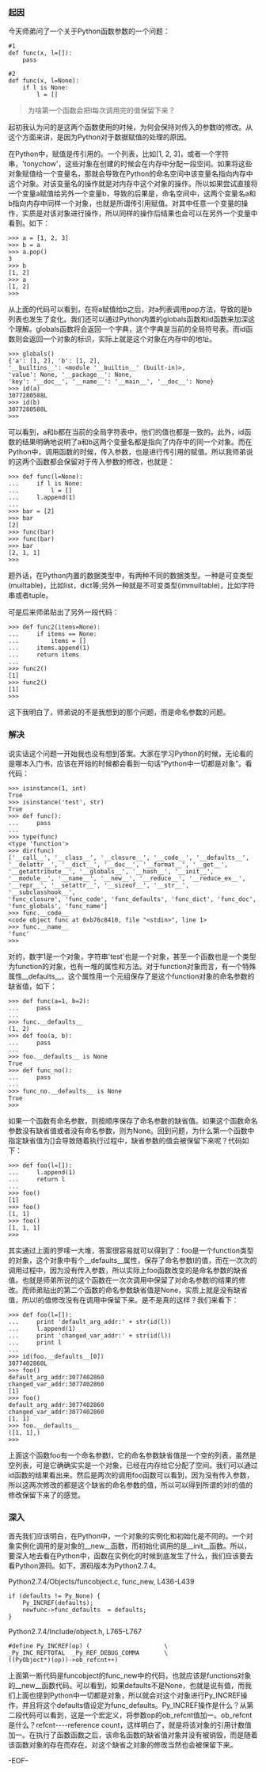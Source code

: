 ### 起因

今天师弟问了一个关于Python函数参数的一个问题：

    #1
    def func(x, l=[]):
        pass
    
    #2
    def func(x, l=None):
        if l is None:
            l = []
    
> 为啥第一个函数会把l每次调用完的值保留下来？

起初我认为问的是这两个函数使用的时候，为何会保持对传入的参数l的修改。从这个方面来讲，是因为Python对于数据赋值的处理的原因。

在Python中，赋值是传引用的。一个列表，比如[1, 2, 3]，或者一个字符串，'tonychow'，这些对象在创建的时候会在内存中分配一段空间。如果将这些对象赋值给一个变量名，那就会导致在Python的命名空间中该变量名指向内存中这个对象。对该变量名的操作就是对内存中这个对象的操作。所以如果尝试直接将一个变量a赋值给另外一个变量b，导致的后果是，命名空间中，这两个变量名a和b指向内存中同样一个对象，也就是所谓传引用赋值。对其中任意一个变量的操作，实质是对该对象进行操作，所以同样的操作后结果也会可以在另外一个变量中看到。如下：

    >>> a = [1, 2, 3]
    >>> b = a
    >>> a.pop()
    3
    >>> b
    [1, 2]
    >>> a
    [1, 2]
    >>> 

从上面的代码可以看到，在将a赋值给b之后，对a列表调用pop方法，导致的是b列表也发生了变化。我们还可以通过Python内置的globals函数和id函数来加深这个理解。globals函数将会返回一个字典，这个字典是当前的全局符号表。而id函数则会返回一个对象的标识，实际上就是这个对象在内存中的地址。

    >>> globals()
    {'a': [1, 2], 'b': [1, 2],
    '__builtins__': <module '__builtin__' (built-in)>,
    'value': None, '__package__': None, 
    'key': '__doc__', '__name__': '__main__', '__doc__': None}
    >>> id(a)
    3077280588L
    >>> id(b)
    3077280588L
    >>> 

可以看到，a和b都在当前的全局字符表中，他们的值也都是一致的。此外，id函数的结果明确地说明了a和b这两个变量名都是指向了内存中的同一个对象。而在Python中，调用函数的时候，传入参数，也是进行传引用的赋值。所以我师弟说的这两个函数都会保留对于传入参数的修改，也就是：

    >>> def func(l=None):
    ...     if l is None:
    ...         l = []
    ...     l.append(1)
    ... 
    >>> bar = [2]
    >>> bar
    [2]
    >>> func(bar)
    >>> func(bar)
    >>> bar
    [2, 1, 1]
    >>> 

题外话，在Python内置的数据类型中，有两种不同的数据类型。一种是可变类型(muiltable)，比如list，dict等;另外一种就是不可变类型(immuiltable)，比如字符串或者tuple。

可是后来师弟贴出了另外一段代码：

    >>> def func2(items=None):
    ...     if items == None:
    ...         items = []
    ...     items.append(1)
    ...     return items
    ... 
    >>> func2()
    [1]
    >>> func2()
    [1]
    >>> 
    
这下我明白了，师弟说的不是我想到的那个问题，而是命名参数的问题。

### 解决

说实话这个问题一开始我也没有想到答案。大家在学习Python的时候，无论看的是哪本入门书，应该在开始的时候都会看到一句话“Python中一切都是对象”。看代码：

    >>> isinstance(1, int)
    True
    >>> isinstance('test', str)
    True
    >>> def func():
    ...     pass
    ... 
    >>> type(func)
    <type 'function'>
    >>> dir(func)
    ['__call__', '__class__', '__closure__', '__code__', '__defaults__',
    '__delattr__', '__dict__', '__doc__', '__format__', '__get__', 
    '__getattribute__', '__globals__', '__hash__', '__init__', 
    '__module__', '__name__', '__new__', '__reduce__', '__reduce_ex__',
    '__repr__', '__setattr__', '__sizeof__', '__str__', '__subclasshook__',
    'func_closure', 'func_code', 'func_defaults', 'func_dict', 'func_doc',
    'func_globals', 'func_name']
    >>> func.__code__
    <code object func at 0xb76c8410, file "<stdin>", line 1>
    >>> func.__name__
    'func'
    >>> 

对的，数字1是一个对象，字符串'test'也是一个对象，甚至一个函数也是一个类型为function的对象，也有一堆的属性和方法。对于function对象而言，有一个特殊属性__defaults__，这个属性用一个元组保存了是这个function对象的命名参数的缺省值，如下：

    >>> def func(a=1, b=2):
    ...     pass
    ...
    >>> func.__defaults__
    (1, 2)
    >>> def foo(a, b):
    ...     pass
    ...
    >>> foo.__defaults__ is None
    True
    >>> def func_no():
    ...     pass
    ...
    >>> func_no.__defaults__ is None
    True
    >>>
    
    
如果一个函数有命名参数，则按顺序保存了命名参数的缺省值。如果这个函数命名参数没有缺省值或者没有命名参数，则为None。回到问题，为什么第一个函数中指定缺省值为[]会导致随着执行过程中，缺省参数的值会被保留下来呢？代码如下：

    >>> def foo(l=[]):
    ...     l.append(1)
    ...     return l
    ... 
    >>> foo()
    [1]
    >>> foo()
    [1, 1]
    >>> foo()
    [1, 1, 1]
    >>> 

其实通过上面的罗嗦一大堆，答案很容易就可以得到了：foo是一个function类型的对象，这个对象中有个__defaults__属性，保存了命名参数l的值，而在一次次的调用过程中，因为没有传入参数，所以实际上foo函数改变的是命名参数的缺省值。也就是师弟所说的这个函数在一次次调用中保留了对命名参数l的结果的修改。而师弟贴出的第二个函数的命名参数缺省值是None，实质上就是没有缺省值，所以l的值修改没有在调用中保留下来。是不是真的这样？我们来看下：

    >>> def foo(l=[]):
    ...     print 'default_arg_addr:' + str(id(l))
    ...     l.append(1)
    ...     print 'changed_var_addr:' + str(id(l))
    ...     print l
    ... 
    >>> id(foo.__defaults__[0])
    3077402860L
    >>> foo()
    default_arg_addr:3077402860
    changed_var_addr:3077402860
    [1]
    >>> foo()
    default_arg_addr:3077402860
    changed_var_addr:3077402860
    [1, 1]
    >>> foo.__defaults__
    ([1, 1],)
    >>> 

上面这个函数foo有一个命名参数l，它的命名参数缺省值是一个空的列表，虽然是空列表，可是它确确实实是一个对象，已经在内存给它分配了空间。我们可以通过id函数的结果看出来。然后是两次的调用foo函数可以看到，因为没有传入参数，所以这两次修改的都是这个缺省的命名参数的值，所以可以得到所谓的对l的值的修改保留下来了的感觉。

### 深入

首先我们应该明白，在Python中，一个对象的实例化和初始化是不同的。一个对象实例化调用的是对象的__new__函数，而初始化调用的是__init__函数。所以，要深入地去看在Python中，函数在实例化的时候到底发生了什么，我们应该要去看Python源码。如下，源码版本为Python2.7.4。

Python2.7.4/Objects/funcobject.c, func_new, L436-L439

    if (defaults != Py_None) {
        Py_INCREF(defaults);
        newfunc->func_defaults  = defaults;
    }
    
Python2.7.4/Include/object.h, L765-L767

    #define Py_INCREF(op) (                     \
    _Py_INC_REFTOTAL  _Py_REF_DEBUG_COMMA       \
    ((PyObject*)(op))->ob_refcnt++)
    
上面第一断代码是funcobject的func_new中的代码，也就应该是functions对象的__new__函数代码。可以看到，如果defaults不是None，也就是说有值，而我们上面也提到Python中一切都是对象，所以就会对这个对象进行Py_INCREF操作，并且将这个defaults值设定为func_defaults。Py_INCREF操作是什么？从第二段代码可以看到，这是一个宏定义，将参数op的ob_refcnt值加一。ob_refcnt是什么？refcnt----reference count，这样明白了，就是将该对象的引用计数值加一。在执行了函数函数之后，该命名函数的缺省值对象并没有被销毁，而是随着该函数对象的存在而存在。对这个缺省之对象的修改当然也会被保留下来。

-EOF-
    